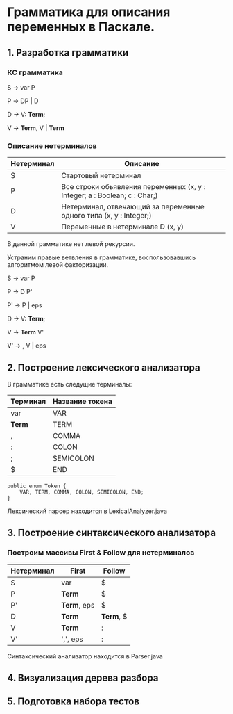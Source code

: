 Грамматика для описания переменных в Паскале.
========

## 1. Разработка грамматики

###  КС грамматика


S -> var P

P -> DP | D

D -> V: **Term**;

V -> **Term**, V | **Term**

###  Описание нетерминалов


   Нетерминал | Описание
   ---------- | --------
   S          | Стартовый нетерминал
   P          | Все строки обьявления переменных (x, y : Integer; a : Boolean; c : Char;)
   D          | Нетерминал, отвечающий за переменные одного типа (x, y : Integer;)
   V          | Переменные в нетерминале D (x, y)
   
В данной грамматике нет левой рекурсии. 

Устраним правые ветвления в грамматике, воспользовавшись алгоритмом левой факторизации.

S -> var P

P -> D P'

P' -> P | eps

D -> V: **Term**;

V -> **Term** V'

V' -> , V | eps
 

## 2. Построение лексического анализатора

В грамматике есть следущие терминалы:

   Терминал                 | Название токена              
  --------------------------|------------
   var                      | VAR                  
   **Term**                 | TERM                 
   ,                        | COMMA
   :                        | COLON             
   ;                        | SEMICOLON               
   $                        | END          


```
public enum Token {
    VAR, TERM, COMMA, COLON, SEMICOLON, END;
}
```

Лексический парсер находится в LexicalAnalyzer.java

## 3. Построение синтаксического анализатора

### Построим массивы First & Follow для нетерминалов

   Нетерминал | First         | Follow      
  ------------|---------------|-------------
   S          | var           | $           
   P          | **Term**      | $          
   P'         | **Term**, eps | $
   D          | **Term**      | **Term**, $        
   V          | **Term**      | :          
   V'         | ',', eps      | :           
   
Синтаксический анализатор находится в Parser.java

## 4. Визуализация дерева разбора
    
## 5. Подготовка набора тестов




